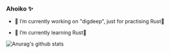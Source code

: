 ### Ahoiko ✨

- 🔭 I’m currently working on "digdeep", just for practising Rust🦀

- 🌱 I’m currently learning Rust🦀

![Anurag's github stats](https://github-readme-stats.vercel.app/api?username=anuraghazra)
<!--
**Rustatano/Rustatano** is a ✨ _special_ ✨ repository because its `README.md` (this file) appears on your GitHub profile.

Here are some ideas to get you started:

- 👯 I’m looking to collaborate on ...
- 🤔 I’m looking for help with ...
- 💬 Ask me about ...
- 📫 How to reach me: ...
- 😄 Pronouns: ...
- ⚡ Fun fact: ...
-->

